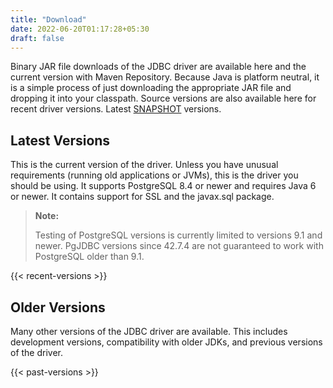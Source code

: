 ```yaml
---
title: "Download"
date: 2022-06-20T01:17:28+05:30
draft: false
---
```


Binary JAR file downloads of the JDBC driver are available here and the current version with Maven Repository. Because Java is platform neutral, it is a simple process of just downloading the appropriate JAR file and dropping it into your classpath. Source versions are also available here for recent driver versions. Latest [SNAPSHOT](https://oss.sonatype.org/content/repositories/snapshots/org/postgresql/postgresql/) versions. 

## Latest Versions

This is the current version of the driver. Unless you have unusual requirements (running old applications or JVMs), this is the driver you should be using. It supports PostgreSQL 8.4 or newer and requires Java 6 or newer. It contains support for SSL and the javax.sql package.

> **Note:**
>
> Testing of PostgreSQL versions is currently limited to versions 9.1 and newer. PgJDBC versions since 42.7.4 are not guaranteed to work with PostgreSQL older than 9.1.

{{< recent-versions >}}

## Older Versions

Many other versions of the JDBC driver are available. This includes development versions, compatibility with older JDKs, and previous versions of the driver.

{{< past-versions >}}
